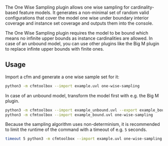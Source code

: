 The One Wise Sampling plugin allows one wise sampling for cardinality-based feature models.
It generates a non-minimal set of random valid configurations that cover the model one wise under boundary interior coverage and instance set coverage and outputs them into the console.

The One Wise Sampling plugin requires the model to be bound which means no infinite upper bounds as instance cardinalities are allowed.
In case of an unbound model, you can use other plugins like the Big M plugin to replace infinte upper bounds with finite ones.

## Usage

Import a cfm and generate a one wise sample set for it:

```bash
python3 -m cfmtoolbox --import example.uvl one-wise-sampling
```

In case of an unbound model, transform the model first with e.g. the Big M plugin.

```bash
python3 -m cfmtoolbox --import example_unbound.uvl --export example_bound.uvl apply-big-m
python3 -m cfmtoolbox --import example_bound.uvl one-wise-sampling 
```

Because the sampling algorithm uses non-determinism, it is recommended to limit the runtime of the command with a timeout of e.g. `5` seconds.

```bash
timeout 5 python3 -m cfmtoolbox --import example.uvl one-wise-sampling
```
